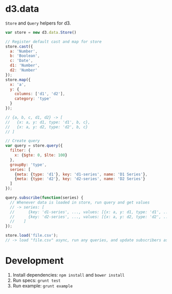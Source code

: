 # d3.data

`Store` and `Query` helpers for d3.

```js
var store = new d3.data.Store()

// Register default cast and map for store
store.cast({
  a: 'Number',
  b: 'Boolean',
  c: 'Date',
  d1: 'Number',
  d2: 'Number'
});
store.map({
  x: 'a',
  y: {
    columns: ['d1', 'd2'],
    category: 'type'
  }
});

// {a, b, c, d1, d2} -> [
//   {x: a, y: d1, type: 'd1', b, c}, 
//   {x: a, y: d2, type: 'd2', b, c}
// ]

// Create query
var query = store.query({
  filter: {
    x: {$gte: 0, $lte: 100}
  },
  groupBy: 'type',
  series: [
    {meta: {type: 'd1'}, key: 'd1-series', name: 'D1 Series'},
    {meta: {type: 'd2'}, key: 'd2-series', name: 'D2 Series'}
  ]
});

query.subscribe(function(series) {
  // Whenever data is loaded in store, run query and get values
  // -> series: [
  //      {key: 'd1-series', ..., values: [{x: a, y: d1, type: 'd1', ...}, ...]}
  //      {key: 'd2-series', ..., values: [{x: a, y: d2, type: 'd2', ...}, ...]}
  //    ]
});

store.load('file.csv');
// -> load "file.csv" async, run any queries, and update subscribers async
```

# Development

1. Install dependencies: `npm install` and `bower install`
2. Run specs: `grunt test`
3. Run example: `grunt example`
